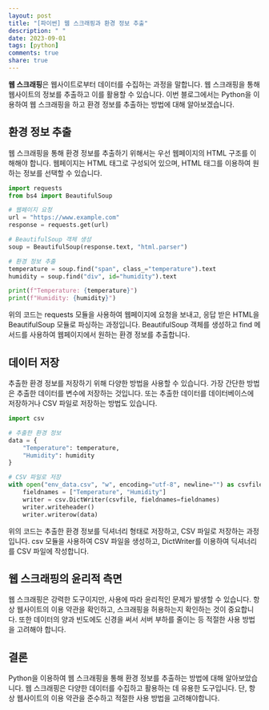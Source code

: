 ```yaml
---
layout: post
title: "[파이썬] 웹 스크래핑과 환경 정보 추출"
description: " "
date: 2023-09-01
tags: [python]
comments: true
share: true
---
```


**웹 스크래핑**은 웹사이트로부터 데이터를 수집하는 과정을 말합니다. 웹 스크래핑을 통해 웹사이트의 정보를 추출하고 이를 활용할 수 있습니다. 이번 블로그에서는 Python을 이용하여 웹 스크래핑을 하고 환경 정보를 추출하는 방법에 대해 알아보겠습니다.

## 환경 정보 추출

웹 스크래핑을 통해 환경 정보를 추출하기 위해서는 우선 웹페이지의 HTML 구조를 이해해야 합니다. 웹페이지는 HTML 태그로 구성되어 있으며, HTML 태그를 이용하여 원하는 정보를 선택할 수 있습니다.

```python
import requests
from bs4 import BeautifulSoup

# 웹페이지 요청
url = "https://www.example.com"
response = requests.get(url)

# BeautifulSoup 객체 생성
soup = BeautifulSoup(response.text, "html.parser")

# 환경 정보 추출
temperature = soup.find("span", class_="temperature").text
humidity = soup.find("div", id="humidity").text

print(f"Temperature: {temperature}")
print(f"Humidity: {humidity}")
```

위의 코드는 requests 모듈을 사용하여 웹페이지에 요청을 보내고, 응답 받은 HTML을 BeautifulSoup 모듈로 파싱하는 과정입니다. BeautifulSoup 객체를 생성하고 find 메서드를 사용하여 웹페이지에서 원하는 환경 정보를 추출합니다.

## 데이터 저장

추출한 환경 정보를 저장하기 위해 다양한 방법을 사용할 수 있습니다. 가장 간단한 방법은 추출한 데이터를 변수에 저장하는 것입니다. 또는 추출한 데이터를 데이터베이스에 저장하거나 CSV 파일로 저장하는 방법도 있습니다.

```python
import csv

# 추출한 환경 정보
data = {
    "Temperature": temperature,
    "Humidity": humidity
}

# CSV 파일로 저장
with open("env_data.csv", "w", encoding="utf-8", newline="") as csvfile:
    fieldnames = ["Temperature", "Humidity"]
    writer = csv.DictWriter(csvfile, fieldnames=fieldnames)
    writer.writeheader()
    writer.writerow(data)
```

위의 코드는 추출한 환경 정보를 딕셔너리 형태로 저장하고, CSV 파일로 저장하는 과정입니다. csv 모듈을 사용하여 CSV 파일을 생성하고, DictWriter를 이용하여 딕셔너리를 CSV 파일에 작성합니다.

## 웹 스크래핑의 윤리적 측면

웹 스크래핑은 강력한 도구이지만, 사용에 따라 윤리적인 문제가 발생할 수 있습니다. 항상 웹사이트의 이용 약관을 확인하고, 스크래핑을 허용하는지 확인하는 것이 중요합니다. 또한 데이터의 양과 빈도에도 신경을 써서 서버 부하를 줄이는 등 적절한 사용 방법을 고려해야 합니다.

## 결론

Python을 이용하여 웹 스크래핑을 통해 환경 정보를 추출하는 방법에 대해 알아보았습니다. 웹 스크래핑은 다양한 데이터를 수집하고 활용하는 데 유용한 도구입니다. 단, 항상 웹사이트의 이용 약관을 준수하고 적절한 사용 방법을 고려해야합니다.